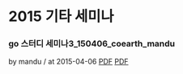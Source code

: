 # 2015 기타 세미나

### go 스터디 세미나3_150406_coearth_mandu

by mandu / at 2015-04-06
[PDF](https://s3.ap-northeast-2.amazonaws.com/sparcs.home/seminars/mandu-20150406-0.pptx)
[PDF](https://s3.ap-northeast-2.amazonaws.com/sparcs.home/seminars/mandu-20150406-1.pdf)
